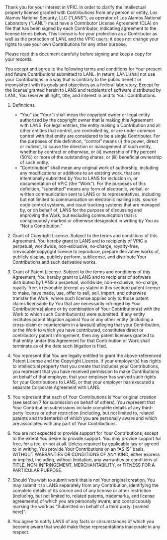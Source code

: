 Thank you for your interest in VPIC. In order to clarify the intellectual property license granted with Contributions from any person or entity, Los Alamos National Security, LLC (“LANS”), as operator of Los Alamos National Laboratory (“LANL”) must have a Contributor License Agreement (CLA) on file that has been signed by each Contributor, indicating agreement to the license terms below. This license is for your protection as a Contributor as well as the protection of LANL and the VPIC users; it does not change your rights to use your own Contributions for any other purpose.

Please read this document carefully before signing and keep a copy for your records.

You accept and agree to the following terms and conditions for Your present and future Contributions submitted to LANL. In return, LANL shall not use your Contributions in a way that is contrary to the public benefit or inconsistent with its goals and objectives as a federal laboratory. Except for the license granted herein to LANS and recipients of software distributed by LANL, You reserve all right, title, and interest in and to Your Contributions.

1. Definitions.
    - “You” (or “Your”) shall mean the copyright owner or legal entity authorized by the copyright owner that is making this Agreement with LANS. For legal entities, the entity making a Contribution and all other entities that control, are controlled by, or are under common control with that entity are considered to be a single Contributor. For the purposes of this definition, “control” means (i) the power, direct or indirect, to cause the direction or management of such entity, whether by contract or otherwise, or (ii) ownership of fifty percent (50%) or more of the outstanding shares, or (iii) beneficial ownership of such entity.
    - “Contribution” shall mean any original work of authorship, including any modifications or additions to an existing work, that are intentionally submitted by You to LANS for inclusion in, or documentation of VPIC (the “Work”). For the purposes of this definition, “submitted” means any form of electronic, verbal, or written communication sent to LANS or its representatives, including but not limited to communication on electronic mailing lists, source code control systems, and issue tracking systems that are managed by, or on behalf of, LANS for the purpose of discussing and improving the Work, but excluding communication that is conspicuously marked or otherwise designated in writing by You as “Not a Contribution.”
2. Grant of Copyright License. Subject to the terms and conditions of this Agreement, You hereby grant to LANS and to recipients of VPIC a perpetual, worldwide, non-exclusive, no-charge, royalty-free, irrevocable copyright license to reproduce, prepare derivative works of, publicly display, publicly perform, sublicense, and distribute Your Contributions and such derivative works.

3. Grant of Patent License. Subject to the terms and conditions of this Agreement, You hereby grant to LANS and to recipients of software distributed by LANS a perpetual, worldwide, non-exclusive, no-charge, royalty-free, irrevocable (except as stated in this section) patent license to make, have made, use, offer to sell, sell, import, and otherwise transfer the Work, where such license applies only to those patent claims licensable by You that are necessarily infringed by Your Contribution(s) alone or by combination of Your Contribution(s) with the Work to which such Contribution(s) were submitted. If any entity institutes patent litigation against You or any other entity (including a cross-claim or counterclaim in a lawsuit) alleging that your Contribution, or the Work to which you have contributed, constitutes direct or contributory patent infringement, then any patent licenses granted to that entity under this Agreement for that Contribution or Work shall terminate as of the date such litigation is filed.

4. You represent that You are legally entitled to grant the above-referenced Patent License and the Copyright License. If your employer(s) has rights to intellectual property that you create that includes your Contributions, you represent that you have received permission to make Contributions on behalf of that employer, that your employer has waived such rights for your Contributions to LANS, or that your employer has executed a separate Corporate Agreement with LANS.

5. You represent that each of Your Contributions is Your original creation (see section 7 for submission on behalf of others). You represent that Your Contribution submissions include complete details of any third-party license or other restriction (including, but not limited to, related patents and trademarks) of which you are personally aware and which are associated with any part of Your Contributions.

6. You are not expected to provide support for Your Contributions, except to the extent You desire to provide support. You may provide support for free, for a fee, or not at all. Unless required by applicable law or agreed to in writing, You provide Your Contributions on an “AS IS” basis, WITHOUT WARRANTIES OR CONDITIONS OF ANY KIND, either express or implied, including, without limitation, any warranties or conditions of TITLE, NON-INFRINGEMENT, MERCHANTABILITY, or FITNESS FOR A PARTICULAR PURPOSE.

7. Should You wish to submit work that is not Your original creation, You may submit it to LANS separately from any Contribution, identifying the complete details of its source and of any license or other restriction (including, but not limited to, related patents, trademarks, and license agreements) of which you are personally aware, and conspicuously marking the work as “Submitted on behalf of a third party: [named here]”.

8. You agree to notify LANS of any facts or circumstances of which you become aware that would make these representations inaccurate in any respect.
